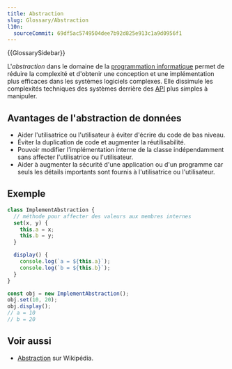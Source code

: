 ```yaml
---
title: Abstraction
slug: Glossary/Abstraction
l10n:
  sourceCommit: 69df5ac5749504dee7b92d825e913c1a9d0956f1
---
```


{{GlossarySidebar}}

L'_abstraction_ dans le domaine de la [programmation informatique](/fr/docs/Glossary/Computer_programming) permet de réduire la complexité et d'obtenir une conception et une implémentation plus efficaces dans les systèmes logiciels complexes. Elle dissimule les complexités techniques des systèmes derrière des [API](/fr/docs/Glossary/API) plus simples à manipuler.

## Avantages de l'abstraction de données

- Aider l'utilisatrice ou l'utilisateur à éviter d'écrire du code de bas niveau.
- Éviter la duplication de code et augmenter la réutilisabilité.
- Pouvoir modifier l'implémentation interne de la classe indépendamment sans affecter l'utilisatrice ou l'utilisateur.
- Aider à augmenter la sécurité d'une application ou d'un programme car seuls les détails importants sont fournis à l'utilisatrice ou l'utilisateur.

## Exemple

```js
class ImplementAbstraction {
  // méthode pour affecter des valeurs aux membres internes
  set(x, y) {
    this.a = x;
    this.b = y;
  }

  display() {
    console.log(`a = ${this.a}`);
    console.log(`b = ${this.b}`);
  }
}

const obj = new ImplementAbstraction();
obj.set(10, 20);
obj.display();
// a = 10
// b = 20
```

## Voir aussi

- [Abstraction](<https://fr.wikipedia.org/wiki/Abstraction_(informatique)>) sur Wikipédia.
